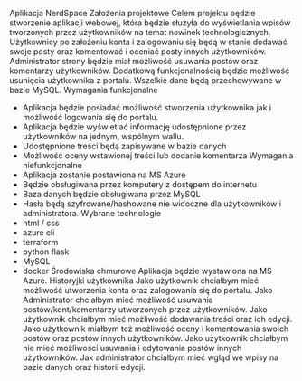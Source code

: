 Aplikacja NerdSpace
Założenia projektowe
Celem projektu będzie stworzenie aplikacji webowej, która będzie służyła do
wyświetlania wpisów tworzonych przez użytkowników na temat nowinek technologicznych.
Użytkownicy po założeniu konta i zalogowaniu się będą w stanie dodawać swoje
posty oraz komentować i oceniać posty innych użytkowników.
Administrator strony będzie miał możliwość usuwania postów oraz komentarzy
użytkowników. Dodatkową funkcjonalnością będzie możliwość usunięcia użytkownika z
portalu.
Wszelkie dane będą przechowywane w bazie MySQL.
Wymagania funkcjonalne
- Aplikacja będzie posiadać możliwość stworzenia użytkownika jak i możliwość logowania się
do portalu.
- Aplikacja będzie wyświetlać informację udostępnione przez użytkowników na jednym,
wspólnym wallu.
- Udostępnione treści będą zapisywane w bazie danych
- Możliwość oceny wstawionej treści lub dodanie komentarza
Wymagania niefunkcjonalne
- Aplikacja zostanie postawiona na MS Azure
- Będzie obsługiwana przez komputery z dostępem do internetu
- Baza danych będzie obsługiwana przez MySQL
- Hasła będą szyfrowane/hashowane nie widoczne dla użytkowników i administratora. 
Wybrane technologie
- html / css
- azure cli
- terraform
- python flask
- MySQL
- docker
Środowiska chmurowe
Aplikacja będzie wystawiona na MS Azure.
Historyjki użytkownika
Jako użytkownik chciałbym mieć możliwość utworzenia konta oraz zalogowania się do
portalu.
Jako Administrator chciałbym mieć możliwość usuwania postów/kont/komentarzy
utworzonych przez użytkowników.
Jako użytkownik chciałbym mieć możliwość dodawania treści oraz ich edycji.
Jako użytkownik miałbym też możliwość oceny i komentowania swoich postów oraz postów
innych użytkowników.
Jako użytkownik chciałbym nie mieć możliwości usuwania i edytowania postów innych
użytkowników.
Jak administrator chciałbym mieć wgląd we wpisy na bazie danych oraz historii edycji. 
